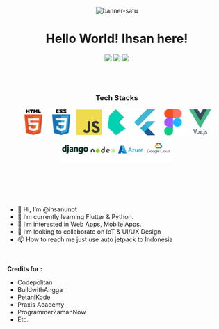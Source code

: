 <link rel="stylesheet" href="https://cdn.jsdelivr.net/gh/devicons/devicon@v2.15.1/devicon.min.css">
<p align="center"><img src="https://media.giphy.com/media/RN8FdaB6T1bkkI5n4I/giphy.gif" alt="banner-satu" width="125px"></p>

<h1 align="center">Hello World! Ihsan  here!</h1>

<span>
  <div align="center">
  <img src="https://img.shields.io/pub/v/shelf?include_prereleases"/>
  <img src="https://img.shields.io/node/v-lts/express"/>
  <img src="https://img.shields.io/pypi/pyversions/Django"/>
  </div>
</span>

<br><br>


### <p align="center"> Tech Stacks</p>
  
<div align="center">
  <img width=60 src="https://github.com/devicons/devicon/blob/master/icons/html5/html5-original-wordmark.svg"</img>
  <img width=60 src="https://github.com/devicons/devicon/blob/master/icons/css3/css3-original-wordmark.svg"</img>
  <img width=60 src="https://github.com/devicons/devicon/blob/master/icons/javascript/javascript-original.svg"</img>
  <img width=60 src="https://github.com/devicons/devicon/blob/master/icons/bulma/bulma-plain.svg"</img>
  <img width=60 src="https://github.com/devicons/devicon/blob/master/icons/flutter/flutter-original.svg"</img>
  <img width=60 src="https://github.com/devicons/devicon/blob/master/icons/figma/figma-original.svg"</img>
  <img width=60 src="https://github.com/devicons/devicon/blob/master/icons/vuejs/vuejs-original-wordmark.svg"</img>
  <img width=60 src="https://github.com/devicons/devicon/blob/master/icons/django/django-plain-wordmark.svg"</img>
  <img width=60 src="https://github.com/devicons/devicon/blob/master/icons/nodejs/nodejs-original-wordmark.svg"</img>
  <img width=60 src="https://github.com/devicons/devicon/blob/master/icons/azure/azure-original-wordmark.svg"</img>
  <img width=60 src="https://github.com/devicons/devicon/blob/master/icons/googlecloud/googlecloud-original-wordmark.svg"</img>
</div>

<br><br><br><br>

- 👋 Hi, I’m @ihsanunot
- 🌱 I’m currently learning Flutter & Python.
- 👀 I’m interested in Web Apps, Mobile Apps.
- 💞️ I’m looking to collaborate on IoT & UI/UX Design
- 📫 How to reach me just use auto jetpack to Indonesia

<br>

**Credits for :**

- Codepolitan
- BuildwithAngga
- PetaniKode
- Praxis Academy
- ProgrammerZamanNow
- Etc.
          
<!---
ihsanunot/ihsanunot is a ✨ special ✨ repository because its `README.md` (this file) appears on your GitHub profile.
You can click the Preview link to take a look at your changes.
--->
